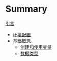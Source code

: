 # Summary

[引言](./introduction.md)

- [环境配置]()
- [基础概念](./basic_concepts.md)
  - [创建和使用变量](./basic_concepts/variables.md)
  - [数据类型]()